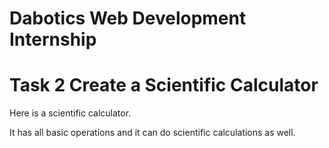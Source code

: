 # Dabotics Web Development Internship

# Task 2 Create a Scientific Calculator

Here is a scientific calculator.

It has all basic operations and it can do scientific calculations as well.
